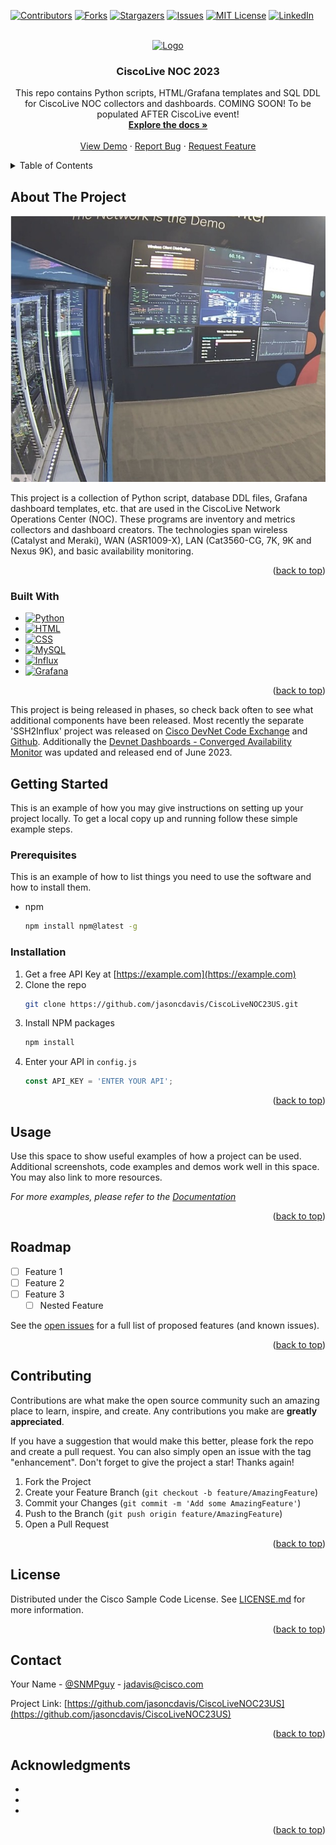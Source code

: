 <!-- Improved compatibility of back to top link: See: https://github.com/othneildrew/Best-README-Template/pull/73 -->
<a name="readme-top"></a>
<!--
*** Thanks for checking out the Best-README-Template. If you have a suggestion
*** that would make this better, please fork the repo and create a pull request
*** or simply open an issue with the tag "enhancement".
*** Don't forget to give the project a star!
*** Thanks again! Now go create something AMAZING! :D
-->



<!-- PROJECT SHIELDS -->
<!--
*** I'm using markdown "reference style" links for readability.
*** Reference links are enclosed in brackets [ ] instead of parentheses ( ).
*** See the bottom of this document for the declaration of the reference variables
*** for contributors-url, forks-url, etc. This is an optional, concise syntax you may use.
*** https://www.markdownguide.org/basic-syntax/#reference-style-links
-->
[![Contributors][contributors-shield]][contributors-url]
[![Forks][forks-shield]][forks-url]
[![Stargazers][stars-shield]][stars-url]
[![Issues][issues-shield]][issues-url]
[![MIT License][license-shield]][license-url]
[![LinkedIn][linkedin-shield]][linkedin-url]



<!-- PROJECT LOGO -->
<br />
<div align="center">
  <a href="https://github.com/jasoncdavis/CiscoLiveNOC23US">
    <img src="images/logo.png" alt="Logo" width="80" height="80">
  </a>

<h3 align="center">CiscoLive NOC 2023</h3>

  <p align="center">
    This repo contains Python scripts, HTML/Grafana templates and SQL DDL for CiscoLive NOC collectors and dashboards.
    COMING SOON!  To be populated AFTER CiscoLive event!
    <br />
    <a href="https://github.com/jasoncdavis/CiscoLiveNOC23US"><strong>Explore the docs »</strong></a>
    <br />
    <br />
    <a href="https://github.com/jasoncdavis/CiscoLiveNOC23US">View Demo</a>
    ·
    <a href="https://github.com/jasoncdavis/CiscoLiveNOC23US/issues">Report Bug</a>
    ·
    <a href="https://github.com/jasoncdavis/CiscoLiveNOC23US/issues">Request Feature</a>
  </p>
</div>



<!-- TABLE OF CONTENTS -->
<details>
  <summary>Table of Contents</summary>
  <ol>
    <li>
      <a href="#about-the-project">About The Project</a>
      <ul>
        <li><a href="#built-with">Built With</a></li>
      </ul>
    </li>
    <li>
      <a href="#getting-started">Getting Started</a>
      <ul>
        <li><a href="#prerequisites">Prerequisites</a></li>
        <li><a href="#installation">Installation</a></li>
      </ul>
    </li>
    <li><a href="#usage">Usage</a></li>
    <li><a href="#roadmap">Roadmap</a></li>
    <li><a href="#contributing">Contributing</a></li>
    <li><a href="#license">License</a></li>
    <li><a href="#contact">Contact</a></li>
    <li><a href="#acknowledgments">Acknowledgments</a></li>
  </ol>
</details>



<!-- ABOUT THE PROJECT -->
## About The Project

[![Product Name Screen Shot][product-screenshot]](https://example.com)

This project is a collection of Python script, database DDL files, Grafana dashboard templates, etc. that are used in the CiscoLive Network Operations Center (NOC). These programs are inventory and metrics collectors and dashboard creators. The technologies span wireless (Catalyst and Meraki), WAN (ASR1009-X), LAN (Cat3560-CG, 7K, 9K and Nexus 9K), and basic availability monitoring.

<p align="right">(<a href="#readme-top">back to top</a>)</p>



### Built With

* [![Python][python-shield]][python-url]
* [![HTML][html-shield]][html-url]
* [![CSS][css-shield]][css-url]
* [![MySQL][mysql-shield]][mysql-url]
* [![Influx][influxdb-shield]][influxdb-url]
* [![Grafana][grafana-shield]][grafana-url]


<p align="right">(<a href="#readme-top">back to top</a>)</p>

This project is being released in phases, so check back often to see what additional components have been released.  Most recently the separate 'SSH2Influx' project was released on [Cisco DevNet Code Exchange](https://developer.cisco.com/codeexchange/github/repo/jasoncdavis/SSH2Influx/) and [Github](https://github.com/jasoncdavis/SSH2Influx).
Additionally the [Devnet Dashboards - Converged Availability Monitor](https://github.com/jasoncdavis/devnetdashboards-convergedavailabilitymonitor) was updated and released end of June 2023.


<!-- GETTING STARTED -->
## Getting Started

This is an example of how you may give instructions on setting up your project locally.
To get a local copy up and running follow these simple example steps.

### Prerequisites

This is an example of how to list things you need to use the software and how to install them.
* npm
  ```sh
  npm install npm@latest -g
  ```

### Installation

1. Get a free API Key at [https://example.com](https://example.com)
2. Clone the repo
   ```sh
   git clone https://github.com/jasoncdavis/CiscoLiveNOC23US.git
   ```
3. Install NPM packages
   ```sh
   npm install
   ```
4. Enter your API in `config.js`
   ```js
   const API_KEY = 'ENTER YOUR API';
   ```

<p align="right">(<a href="#readme-top">back to top</a>)</p>



<!-- USAGE EXAMPLES -->
## Usage

Use this space to show useful examples of how a project can be used. Additional screenshots, code examples and demos work well in this space. You may also link to more resources.

_For more examples, please refer to the [Documentation](https://example.com)_

<p align="right">(<a href="#readme-top">back to top</a>)</p>



<!-- ROADMAP -->
## Roadmap

- [ ] Feature 1
- [ ] Feature 2
- [ ] Feature 3
    - [ ] Nested Feature

See the [open issues](https://github.com/jasoncdavis/CiscoLiveNOC23US/issues) for a full list of proposed features (and known issues).

<p align="right">(<a href="#readme-top">back to top</a>)</p>



<!-- CONTRIBUTING -->
## Contributing

Contributions are what make the open source community such an amazing place to learn, inspire, and create. Any contributions you make are **greatly appreciated**.

If you have a suggestion that would make this better, please fork the repo and create a pull request. You can also simply open an issue with the tag "enhancement".
Don't forget to give the project a star! Thanks again!

1. Fork the Project
2. Create your Feature Branch (`git checkout -b feature/AmazingFeature`)
3. Commit your Changes (`git commit -m 'Add some AmazingFeature'`)
4. Push to the Branch (`git push origin feature/AmazingFeature`)
5. Open a Pull Request

<p align="right">(<a href="#readme-top">back to top</a>)</p>



<!-- LICENSE -->
## License

Distributed under the Cisco Sample Code License. See [LICENSE.md](./LICENSE.md) for more information.

<p align="right">(<a href="#readme-top">back to top</a>)</p>



<!-- CONTACT -->
## Contact

Your Name - [@SNMPguy](https://twitter.com/SNMPguy) - jadavis@cisco.com

Project Link: [https://github.com/jasoncdavis/CiscoLiveNOC23US](https://github.com/jasoncdavis/CiscoLiveNOC23US)

<p align="right">(<a href="#readme-top">back to top</a>)</p>



<!-- ACKNOWLEDGMENTS -->
## Acknowledgments

* []()
* []()
* []()

<p align="right">(<a href="#readme-top">back to top</a>)</p>



<!-- MARKDOWN LINKS & IMAGES -->
<!-- https://www.markdownguide.org/basic-syntax/#reference-style-links -->
[contributors-shield]: https://img.shields.io/github/contributors/jasoncdavis/CiscoLiveNOC23US.svg?style=for-the-badge
[contributors-url]: https://github.com/jasoncdavis/CiscoLiveNOC23US/graphs/contributors
[forks-shield]: https://img.shields.io/github/forks/jasoncdavis/CiscoLiveNOC23US.svg?style=for-the-badge
[forks-url]: https://github.com/jasoncdavis/CiscoLiveNOC23US/network/members
[stars-shield]: https://img.shields.io/github/stars/jasoncdavis/CiscoLiveNOC23US.svg?style=for-the-badge
[stars-url]: https://github.com/jasoncdavis/CiscoLiveNOC23US/stargazers
[issues-shield]: https://img.shields.io/github/issues/jasoncdavis/CiscoLiveNOC23US.svg?style=for-the-badge
[issues-url]: https://github.com/jasoncdavis/CiscoLiveNOC23US/issues
[license-shield]: https://img.shields.io/github/license/jasoncdavis/CiscoLiveNOC23US.svg?style=for-the-badge
[license-url]: https://developer.cisco.com/site/license/cisco-sample-code-license
[linkedin-shield]: https://img.shields.io/badge/-LinkedIn-black.svg?style=for-the-badge&logo=linkedin&colorB=555
[linkedin-url]: https://linkedin.com/in/jasoncdavis
[product-screenshot]: images/screenshot.jpg

[python-shield]: https://img.shields.io/badge/python-3670A0?style=for-the-badge&logo=python&logoColor=ffdd54
[python-url]: https://python.org/
[html-shield]: https://img.shields.io/badge/HTML-239120?style=for-the-badge&logo=html5&logoColor=white
[html-url]: https://html.spec.whatwg.org/
[css-shield]: https://img.shields.io/badge/CSS-239120?&style=for-the-badge&logo=css3&logoColor=white
[css-url]: https://www.w3.org/TR/CSS/#css
[mysql-shield]: https://img.shields.io/badge/MySQL-00000F?style=for-the-badge&logo=mysql&logoColor=white
[mysql-url]: https://www.mysql.com/products/enterprise/database/
[influxdb-shield]: https://img.shields.io/badge/InfluxDB-22ADF6?style=for-the-badge&logo=InfluxDB&logoColor=white
[influxdb-url]: https://www.influxdata.com/products/influxdb-overview/
[grafana-shield]: https://img.shields.io/badge/grafana-%23F46800.svg?style=for-the-badge&logo=grafana&logoColor=white
[grafana-url]: https://grafana.com/oss/grafana/
